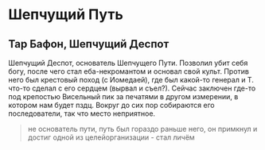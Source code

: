 # Шепчущий Путь

## Тар Бафон, Шепчущий Деспот

Шепчущий Деспот, основатель Шепчущего Пути. Позволил убит себя богу, после чего стал еба-некромантом и основал свой культ. Против него был крестовый поход (с Иомедаей), где был какой-то генерал и Т. что-то сделал с его сердцем (вырвал и съел?). Сейчас заключен где-то под крепостью Висельный пик за печатями в другом измерении, в котором нам будет пздц. Вокруг до сих пор собираются его последователи, так что место неприятное.

> не основатель пути, путь был гораздо раньше него, он примкнул и достиг одной из целейорганизации - стал личём
